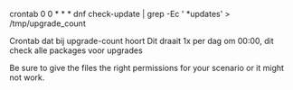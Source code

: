 crontab
0 0 * * * dnf check-update | grep -Ec ' *updates' > /tmp/upgrade_count

Crontab dat bij upgrade-count hoort
Dit draait 1x per dag om 00:00, dit check alle packages voor upgrades

Be sure to give the files the right permissions for your scenario or it might not work.
